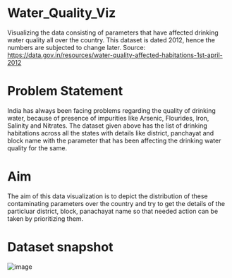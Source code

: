 # Water_Quality_Viz
Visualizing the data consisting of parameters that have affected drinking water quality all over the country.
This dataset is dated 2012, hence the numbers are subjected to change later. Source: https://data.gov.in/resources/water-quality-affected-habitations-1st-april-2012

# Problem Statement
India has always been facing problems regarding the quality of drinking water, because of presence of impurities like Arsenic, Flourides, Iron, Salinity and Nitrates. The dataset given above has the list of drinking habitations across all the states with details like district, panchayat and block name with the parameter that has been affecting the drinking water quality for the same.

# Aim
The aim of this data visualization is to depict the distribution of these contaminating parameters over the country and try to get the details of the particluar district, block, panachayat name so that needed action can be taken by prioritizing them. 

# Dataset snapshot
![image](https://user-images.githubusercontent.com/57268153/115991896-5c08ac00-a5e8-11eb-83dd-fff0ba7e8298.png)



